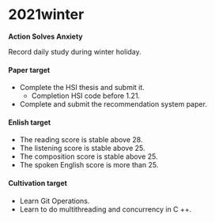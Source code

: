 # 2021winter
**Action Solves Anxiety**

Record daily study during winter holiday.

#### Paper target

- Complete the HSI thesis and submit it.
  - Completion HSI code before 1.21.
- Complete and submit the recommendation system paper.

#### Enlish target

- The reading score is stable above 28.
- The listening score is stable above 25.
- The composition score is stable above 25.
- The spoken English score is more than 25.

#### Cultivation target

- Learn Git Operations.
- Learn to do multithreading and concurrency in C ++.